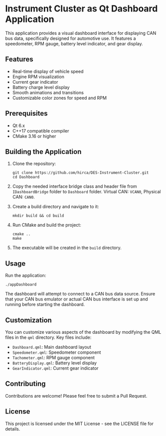 # Instrument Cluster as Qt Dashboard Application

This application provides a visual dashboard interface for displaying CAN bus data, specifically designed for automotive use. It features a speedometer, RPM gauge, battery level indicator, and gear display.

## Features

- Real-time display of vehicle speed
- Engine RPM visualization
- Current gear indicator
- Battery charge level display
- Smooth animations and transitions
- Customizable color zones for speed and RPM

## Prerequisites

- Qt 6.x
- C++17 compatible compiler
- CMake 3.16 or higher

## Building the Application

1. Clone the repository:
   ```
   git clone https://github.com/hirca/DES-Instrument-Cluster.git
   cd Dashboard
   ```

2. Copy the needed interface bridge class and header file from `IDashboardBridge` folder to `Dashboard` folder. Virtual CAN: `VCAN0`, Physical CAN: `CAN0`.

2. Create a build directory and navigate to it:
   ```
   mkdir build && cd build
   ```

3. Run CMake and build the project:
   ```
   cmake ..
   make
   ```

4. The executable will be created in the `build` directory.

## Usage

Run the application:

```
./appDashboard
```

The dashboard will attempt to connect to a CAN bus data source. Ensure that your CAN bus emulator or actual CAN bus interface is set up and running before starting the dashboard.

## Customization

You can customize various aspects of the dashboard by modifying the QML files in the `qml` directory. Key files include:

- `Dashboard.qml`: Main dashboard layout
- `Speedometer.qml`: Speedometer component
- `Tachometer.qml`: RPM gauge component
- `BatteryDisplay.qml`: Battery level display
- `GearIndicator.qml`: Current gear indicator

## Contributing

Contributions are welcome! Please feel free to submit a Pull Request.

## License

This project is licensed under the MIT License - see the LICENSE file for details.